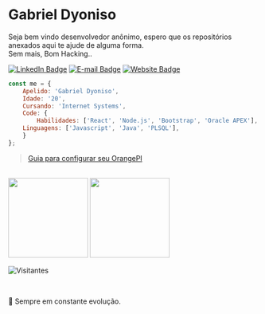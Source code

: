 # Gabriel Dyoniso

Seja bem vindo desenvolvedor anônimo, espero que os repositórios anexados aqui te ajude de alguma forma. <br />
Sem mais, Bom Hacking..

[![LinkedIn Badge](https://img.shields.io/badge/-LinkedIn-blue?style=flat-square&logo=Linkedin&logoColor=white&link=https://www.linkedin.com/in/gabriel-dyoniso)](https://www.linkedin.com/in/gabriel-dyoniso)
[![E-mail Badge](https://img.shields.io/badge/-E--mail-c14438?style=flat-square&logo=Gmail&logoColor=white&link=mailto:contato.dyoniso@gmail.com)](mailto:contato.dyoniso@gmail.com)
[![Website Badge](https://img.shields.io/badge/-Website-4285F4?style=flat-square&logo=Google%20Chrome&logoColor=white&link=https://www.matheus.app)](https://dyoniso.github.io)

```js
const me = {
    Apelido: 'Gabriel Dyoniso',
    Idade: '20',
    Cursando: 'Internet Systems',
    Code: {
    	Habilidades: ['React', 'Node.js', 'Bootstrap', 'Oracle APEX'],
	Linguagens: ['Javascript', 'Java', 'PLSQL'],
    }
};
```
> [Guia para configurar seu OrangePI](https://dyoniso.github.io/OrangePI)
> 
<br/>

<div>
	<img height="160em" src="https://github-readme-stats.vercel.app/api?username=Dyoniso&show_icons=true&theme=radical&hide=issues"/>
	<img height="160em" src="https://github-readme-stats.vercel.app/api/top-langs/?username=Dyoniso&layout=compact&theme=radical"/>
</div>

<p align="left"> <img src="https://komarev.com/ghpvc/?username=Dyoniso&color=yellow" alt="Visitantes" /> </p>
<br/>

🎯 Sempre em constante evolução.
